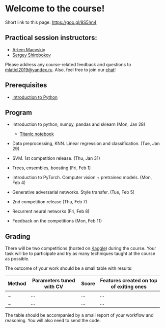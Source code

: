 # Welcome to the course!

Short link to this page: https://goo.gl/8S5hn4

## Practical session instructors:
 -  [Artem Maevskiy](mailto:artem.maevskiy@cern.ch)
 -  [Sergey Shirobokov](mailto:s.shirobokov17@imperial.ac.uk)

Please address any course-related feedback and questions to mlaticl2019@yandex.ru. Also, feel free to join our [chat](https://gitter.im/MLatImperial2019/community)!

## Prerequisites
 *   [Introduction to Python](https://colab.research.google.com/github/yandexdataschool/MLatImperial2019/blob/master/00_prerequisites/00_python.ipynb)

## Program

 *   Introduction to python, numpy, pandas and sklearn (Mon, Jan 28)
     - [Titanic notebook](https://colab.research.google.com/github/yandexdataschool/MLatImperial2019/blob/master/01_lab/titanic.ipynb)

 *  Data preprocessing, KNN. Linear regression and classification. (Tue, Jan 29)

 *  SVM. 1st competition release. (Thu, Jan 31)

 *  Trees, ensembles, boosting (Fri, Feb 1)

 *  Introduction to PyTorch. Computer vision + pretrained models. (Mon, Feb 4)

 *  Generative adversarial networks. Style transfer. (Tue, Feb 5)

 *  2nd competition release (Thu, Feb 7)

 *  Recurrent neural networks (Fri, Feb 8)

 *  Feedback on the competitions (Mon, Feb 11)

## Grading

There will be two competitions (hosted on [Kaggle](https://www.kaggle.com/)) during the course. Your task will be to participate and try as many techniques taught at the course as possible.

The outcome of your work should be a small table with results:

| Method | Parameters tuned with CV | Score | Features created on top of exiting ones |
|--------|--------------------------|-------|-----------------------------------------|
| ...    | ...                      | ...   | ...                                     |
| ...    | ...                      | ...   | ...                                     |

The table should be accompanied by a small report of your workflow and reasoning. You will also need to send the code.
